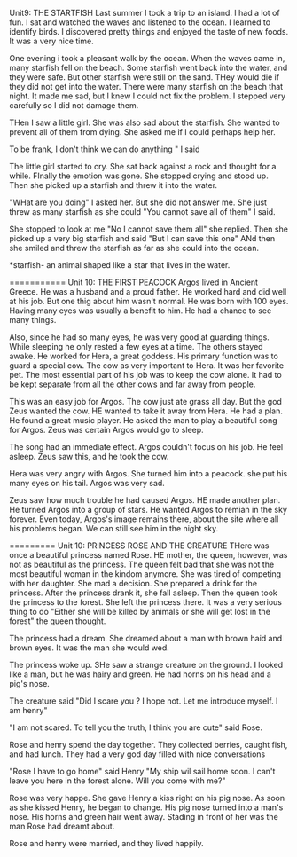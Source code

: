 Unit9: THE STARTFISH
Last summer I took a trip to an island. I had a lot of fun. I sat and watched the waves and listened to the ocean. I learned to identify birds. I discovered pretty things and enjoyed the taste of new foods. It was a very nice time.

One evening i took a pleasant walk by the ocean. When the waves came in, many starfish fell on the beach. Some starfish went back into the water, and they were safe. But other starfish were still on the sand. THey would die if they did not get into the water. There were many starfish on the beach that night. It made me sad, but I knew I could not fix the problem. I stepped very carefully so I did not damage them.

THen I saw a little girl. She was also sad about the starfish. She wanted to prevent all of them from dying. She asked me if I could perhaps help her.

To be frank, I don't think we can do anything " I said

The little girl started to cry. She sat back against a rock and thought for a while. FInally the emotion was gone. She stopped crying and stood up. Then she picked up a starfish and threw it into the water.

"WHat are you doing" I asked her. But she did not answer me. She just threw as many starfish as she could "You cannot save all of them" I said.

She stopped to look at me "No I cannot save them all" she replied. Then she picked up a very big starfish and said "But I can save this one" ANd then she smiled and threw the starfish as far as she could into the ocean.

*starfish- an animal shaped like a star that lives in the water.

===========
Unit 10: THE FIRST PEACOCK
Argos lived in Ancient Greece. He was a husband and a proud father. He worked hard and did well at his job. But one thig about him wasn't normal. He was born with 100 eyes. Having many eyes was usually a benefit to him. He had a chance to see many things.

Also, since he had so many eyes, he was very good at guarding things. While sleeping he only rested a few eyes at a time. The others stayed awake. He worked for Hera, a great goddess. His primary function was to guard a special cow. The cow as very important to Hera. It was her favorite pet. The most essential part of his job was to keep the cow alone. It had to be kept separate from all the other cows and far away from people.

This was an easy job for Argos. The cow just ate grass all day. But the god Zeus wanted the cow. HE wanted to take it away from Hera. He had a plan. He found a great music player. He asked the man to play a beautiful song for Argos. Zeus was certain Argos would go to sleep.

The song had an immediate effect. Argos couldn't focus on his job. He feel asleep. Zeus saw this, and he took the cow.

Hera was very angry with Argos. She turned him into a peacock. she put his many eyes on his tail. Argos was very sad.

Zeus saw how much trouble he had caused Argos. HE made another plan. He turned Argos into a group of stars. He wanted Argos to remian in the sky forever. Even today, Argos's image remains there, about the site where all his problems began. We can still see him in the night sky.

=========
Unit 10: PRINCESS ROSE AND THE CREATURE
THere was once a beautiful princess named Rose. HE mother, the queen, however, was not as beautiful as the princess. The queen felt bad that she was not the most beautiful woman in the kindom anymore. She was tired of competing with her daughter. She mad a decision. She prepared a drink for the princess. After the princess drank it, she fall asleep. Then the queen took the princess to the forest. She left the princess there. It was a very serious thing to do "Either she will be killed by animals or she will get lost in the forest" the queen thought.

The princess had a dream. She dreamed about a man with brown haid and brown eyes. It was the man she would wed.

The princess woke up. SHe saw a strange creature on the ground. I looked like a man, but he was hairy and green. He had horns on his head and a pig's nose. 

The creature said "Did I scare you ? I hope not. Let me introduce myself. I am henry"

"I am not scared. To tell you the truth, I think you are cute" said Rose.

Rose and henry spend the day together. They collected berries, caught fish, and had lunch. They had a very god day filled with nice conversations

"Rose I have to go home" said Henry "My ship wil sail home soon. I can't leave you here in the forest alone. Will you come with me?"

Rose was very happe. She gave Henry a kiss right on his pig nose. As soon as she kissed Henry, he began to change. His pig nose turned into a man's nose. His horns and green hair went away. Stading in front of her was the man Rose had dreamt about.

Rose and henry were married, and they lived happily.